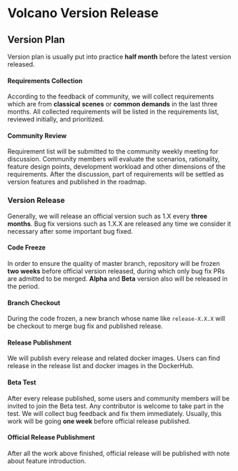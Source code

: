 # Volcano Version Release

## Version Plan
Version plan is usually put into practice **half month** before the latest version released. 
#### Requirements Collection
According to the feedback of community, we will collect requirements which are from **classical scenes** or **common 
demands** in the last three months. All collected requirements will be listed in the requirements list, reviewed initially, 
and prioritized.
#### Community Review
Requirement list will be submitted to the community weekly meeting for discussion. Community members will evaluate the 
scenarios, rationality, feature design points, development workload and other dimensions of the requirements. After the 
discussion, part of requirements will be settled as version features and published in the roadmap.

### Version Release
Generally, we will release an official version such as 1.X every **three months**. Bug fix versions such as 1.X.X are 
released any time we consider it necessary after some important bug fixed.
#### Code Freeze
In order to ensure the quality of master branch, repository will be frozen **two weeks** before official version released,
during which only bug fix PRs are admitted to be merged. **Alpha** and **Beta** version also will be released in the period.
#### Branch Checkout
During the code frozen, a new branch whose name like `release-X.X.X` will be checkout to merge bug fix and published release.
#### Release Publishment
 We will publish every release and related docker images. Users can find release in the release list and docker images in
 the DockerHub.
#### Beta Test
After every release published, some users and community members will be invited to join the Beta test. Any contributor is
welcome to take part in the test. We will collect bug feedback and fix them immediately. Usually, this work will be going
**one week** before official release published.
#### Official Release Publishment
After all the work above finished, official release will be published with note about feature introduction.